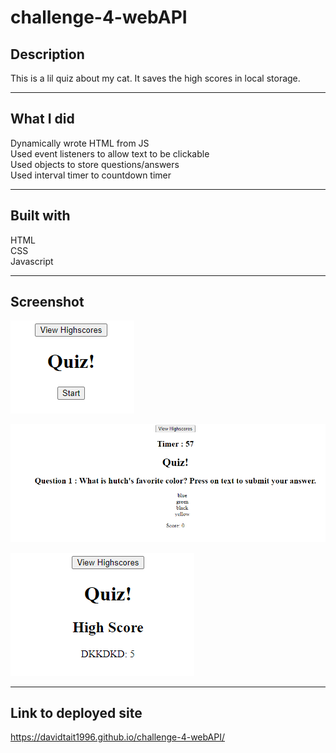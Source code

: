 # challenge-4-webAPI



## Description

This is a lil quiz about my cat. It saves the high scores in local storage.

---

## What I did

Dynamically wrote HTML from JS  
Used event listeners to allow text to be clickable  
Used objects to store questions/answers  
Used interval timer to countdown timer  


---

## Built with
HTML  
CSS  
Javascript  

---

## Screenshot

![FrontPage](https://github.com/davidtait1996/challenge-4-webAPI/blob/main/frontpage.PNG?raw=true)

![Question](https://github.com/davidtait1996/challenge-4-webAPI/blob/main/question.PNG?raw=true)

![HighScore](https://github.com/davidtait1996/challenge-4-webAPI/blob/main/highscore.PNG?raw=true)

---

## Link to deployed site

https://davidtait1996.github.io/challenge-4-webAPI/
